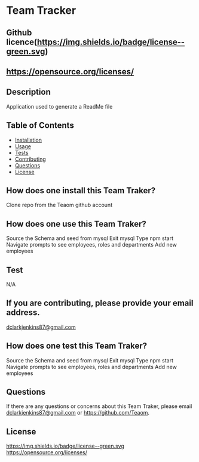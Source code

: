 # Team Tracker
  ## Github licence(https://img.shields.io/badge/license--green.svg)
  ## https://opensource.org/licenses/
  
  ## Description 
  Application used to generate a ReadMe file
  ## Table of Contents 
  * [Installation](#installation)
  * [Usage](#usage)
  * [Tests](#tests)
  * [Contributing](#contributing)
  * [Questions](#questions)
  * [License](#license)
  
  ## How does one install this Team Traker? 
  Clone repo from the Teaom github account

  ## How does one use this Team Traker? 
  Source the Schema and seed from mysql
  Exit mysql
  Type npm start
  Navigate prompts to see employees, roles and departments
  Add new employees

  ## Test 
  N/A

  ## If you are contributing, please provide your email address. 
  dclarkjenkins87@gmail.com

  ## How does one test this Team Traker? 
  Source the Schema and seed from mysql
  Exit mysql
  Type npm start
  Navigate prompts to see employees, roles and departments
  Add new employees

  ## Questions 
  If there are any questions or concerns about this Team Traker, please email dclarkjenkins87@gmail.com or https://github.com/Teaom.

  ## License
 https://img.shields.io/badge/license--green.svg
https://opensource.org/licenses/
  